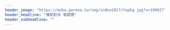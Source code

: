 ```yaml
---
header_image: "https://moba.garena.tw/img/index2017/topbg.jpg?v=190627"
header_headline: "傳說對決 電競賽"
header_subheadline: ""
---
```


